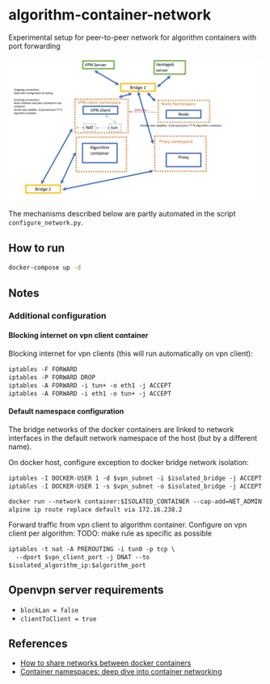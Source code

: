 # algorithm-container-network
Experimental setup for peer-to-peer network for algorithm containers with port forwarding

![port forwarding diagram](./port-forwarding-diagram.jpg)

The mechanisms described below are partly automated in the script `configure_network.py`.

## How to run
```bash
docker-compose up -d
```

## Notes
### Additional configuration
#### Blocking internet on vpn client container
Blocking internet for vpn clients (this will run automatically on vpn client):
```shell
iptables -F FORWARD
iptables -P FORWARD DROP
iptables -A FORWARD -i tun+ -o eth1 -j ACCEPT
iptables -A FORWARD -i eth1 -o tun+ -j ACCEPT
```

#### Default namespace configuration
The bridge networks of the docker containers are linked to network interfaces in the default 
network namespace of the host (but by a different name). 



On docker host, configure exception to docker bridge network isolation:
```shell
iptables -I DOCKER-USER 1 -d $vpn_subnet -i $isolated_bridge -j ACCEPT
iptables -I DOCKER-USER 1 -s $vpn_subnet -o $isolated_bridge -j ACCEPT
```


```shell
docker run --network container:$ISOLATED_CONTAINER --cap-add=NET_ADMIN alpine ip route replace default via 172.16.238.2
```

Forward traffic from vpn client to algorithm container. Configure on vpn client per algorithm:
TODO: make rule as specific as possible
```shell
iptables -t nat -A PREROUTING -i tun0 -p tcp \
  --dport $vpn_client_port -j DNAT --to $isolated_algorithm_ip:$algorithm_port
```

## Openvpn server requirements
- `blockLan = false`
- `clientToClient = true`

## References
* [How to share networks between docker containers](https://forums.docker.com/t/how-to-set-up-containers-with-vpn-client-installed-each-connecting-to-another-vpn-server/97549)
* [Container namespaces: deep dive into container networking](https://platform9.com/blog/container-namespaces-deep-dive-container-networking/)
